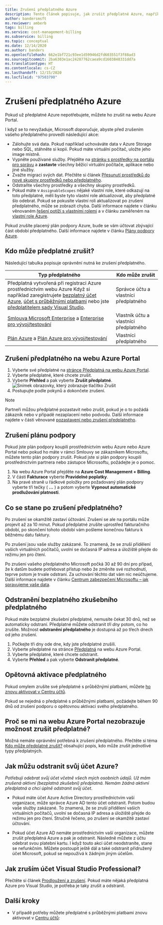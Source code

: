 ```yaml
---
title: Zrušení předplatného Azure
description: Tento článek popisuje, jak zrušit předplatné Azure, například bezplatné zkušební předplatné.
author: bandersmsft
ms.reviewer: amberb
tags: billing
ms.service: cost-management-billing
ms.subservice: billing
ms.topic: conceptual
ms.date: 12/14/2020
ms.author: banders
ms.openlocfilehash: 662e1bf721c93ee1d59946d2fd603551f3f88ad3
ms.sourcegitcommit: 2ba6303e1ac24287762caea9cd1603848331dd7a
ms.translationtype: HT
ms.contentlocale: cs-CZ
ms.lasthandoff: 12/15/2020
ms.locfileid: "97503790"
---
```

# <a name="cancel-your-azure-subscription"></a>Zrušení předplatného Azure

Pokud už předplatné Azure nepotřebujete, můžete ho zrušit na webu Azure Portal.

I když se to nevyžaduje, Microsoft *doporučuje*, abyste před zrušením vašeho předplatného provedli následující akce:

* Zálohujte svá data. Pokud například uchováváte data v Azure Storage nebo SQL, stáhněte si kopii. Pokud máte virtuální počítač, uložte jeho image místně.
* Vypněte používané služby. Přejděte na [stránku s prostředky na portálu pro správu](https://ms.portal.azure.com/?flight=1#blade/HubsExtension/Resources/resourceType/Microsoft.Resources%2Fresources) a **zastavte** všechny běžící virtuální počítače, aplikace nebo jiné služby.
* Zvažte migraci svých dat. Přečtěte si článek [Přesunutí prostředků do nové skupiny prostředků nebo předplatného](../../azure-resource-manager/management/move-resource-group-and-subscription.md).
* Odstraňte všechny prostředky a všechny skupiny prostředků.
* Pokud máte v `AssignableScopes` nějaké vlastní role, které odkazují na toto předplatné, měli byste tyto vlastní role aktualizovat, aby předplatné šlo odebrat. Pokud se pokusíte vlastní roli aktualizovat po zrušení předplatného, může se zobrazit chyba. Další informace najdete v článku věnovaném [řešení potíží s vlastními rolemi](../../role-based-access-control/troubleshooting.md#problems-with-custom-roles) a v článku zaměřeném na [vlastní role Azure](../../role-based-access-control/custom-roles.md).

Pokud zrušíte placený plán podpory Azure, bude se vám účtovat zbývající část období předplatného. Další informace najdete v článku [Plány podpory Azure](https://azure.microsoft.com/support/plans/).

## <a name="who-can-cancel-a-subscription"></a>Kdo může předplatné zrušit?

Následující tabulka popisuje oprávnění nutná ke zrušení předplatného.

|Typ předplatného     |Kdo může zrušit  |
|---------|---------|
|Předplatná vytvořená při registraci Azure prostřednictvím webu Azure Když si například zaregistrujete [bezplatný účet Azure](https://azure.microsoft.com/offers/ms-azr-0044p/), [účet s průběžnými platbami](https://azure.microsoft.com/offers/ms-azr-0003p/) nebo jste [předplatitelem sady Visual Studio](https://azure.microsoft.com/pricing/member-offers/credit-for-visual-studio-subscribers/). |  Správce účtu a vlastníci předplatného  |
|[Smlouva Microsoft Enterprise](https://azure.microsoft.com/pricing/enterprise-agreement/) a [Enterprise pro vývoj/testování](https://azure.microsoft.com/offers/ms-azr-0148p/)     |  Vlastník účtu a vlastníci předplatného       |
|[Plán Azure](https://azure.microsoft.com/offers/ms-azr-0017g/) a [Plán Azure pro vývoj/testování](https://azure.microsoft.com/offers/ms-azr-0148g/)     |  Vlastníci předplatného      |


## <a name="cancel-subscription-in-the-azure-portal"></a>Zrušení předplatného na webu Azure Portal

1. Vyberte své předplatné na [stránce Předplatná na webu Azure Portal](https://portal.azure.com/#blade/Microsoft_Azure_Billing/SubscriptionsBlade).
1. Vyberte předplatné, které chcete zrušit.
1. Vyberte **Přehled** a pak vyberte **Zrušit předplatné**.
    ![Snímek obrazovky, který zobrazuje tlačítko Zrušit](./media/cancel-azure-subscription/cancel_ibiza.png)
1. Postupujte podle pokynů a dokončete zrušení.

> [!NOTE]
> Partneři můžou předplatné pozastavit nebo zrušit, pokud je o to požádá zákazník nebo v případě nezaplacení nebo podvodu. Další informace najdete v části věnované [pozastavení nebo zrušení předplatného](/partner-center/create-a-new-subscription#suspend-or-cancel-a-subscription).

## <a name="cancel-a-support-plan"></a>Zrušení plánu podpory

Pokud jste plán podpory koupili prostřednictvím webu Azure nebo Azure Portal nebo pokud ho máte v rámci Smlouvy se zákazníkem Microsoftu, můžete tento plán podpory zrušit. Pokud jste si plán podpory koupili prostřednictvím partnera nebo zástupce Microsoftu, požádejte je o pomoc. 

1. Na webu Azure Portal přejděte na **Azure Cost Management + Billing**.
1. V části **Fakturace** vyberte **Pravidelné poplatky**.
1. Na pravé straně u řádkové položky pro požadovaný plán podpory vyberte tři tečky ( **...** ) a potom vyberte **Vypnout automatické prodlužování platnosti**.

## <a name="what-happens-after-subscription-cancellation"></a>Co se stane po zrušení předplatného?

Po zrušení se okamžitě zastaví účtování. Zrušení se ale na portálu může projevit až za 10 minut. Pokud předplatné zrušíte uprostřed fakturačního období, po skončení tohoto období vám pošleme konečnou fakturu k běžnému datu faktury.

Po zrušení jsou vaše služby zakázané. To znamená, že se zruší přidělení vašich virtuálních počítačů, uvolní se dočasná IP adresa a úložiště přejde do režimu jen pro čtení.

Po zrušení vašeho předplatného Microsoft počká 30 až 90 dní pro případ, že k datům budete potřebovat přístup nebo že změníte své rozhodnutí, teprve potom je trvale odstraní. Za uchování těchto dat vám nic neúčtujeme. Další informace najdete v článku [Centrum zabezpečení Microsoftu – jak spravujeme vaše data](https://go.microsoft.com/fwLink/p/?LinkID=822930&clcid=0x409).

## <a name="delete-free-trial-subscription"></a>Odstranění bezplatného zkušebního předplatného

Pokud máte bezplatné zkušební předplatné, nemusíte čekat 30 dnů, než se automaticky odstraní. Předplatné můžete odstranit *tři dny* potom, co ho zrušíte. Možnost **odstranění předplatného** je dostupná až po třech dnech od jeho zrušení.

1. Počkejte tři dny ode dne, kdy jste předplatné zrušili.
1. Vyberte předplatné na stránce [Předplatná](https://portal.azure.com/#blade/Microsoft_Azure_Billing/SubscriptionsBlade) na webu Azure Portal.
1. Vyberte předplatné, které chcete odstranit.
1. Vyberte **Přehled** a pak vyberte **Odstranit předplatné**.

## <a name="reactivate-a-subscription"></a>Opětovná aktivace předplatného

Pokud omylem zrušíte své předplatné s průběžnými platbami, můžete [ho znovu aktivovat v Centru účtů](subscription-disabled.md).

Pokud se nejedná o předplatné s průběžnými platbami, požádejte během 90 dnů od zrušení podporu o opětovnou aktivaci svého předplatného.

## <a name="why-dont-i-see-the-cancel-subscription-option-on-the-azure-portal"></a>Proč se mi na webu Azure Portal nezobrazuje možnost zrušit předplatné? 

Možná nemáte oprávnění potřebná k zrušení předplatného. Přečtěte si téma [Kdo může předplatné zrušit?](#who-can-cancel-a-subscription) obsahující popis, kdo může zrušit jednotlivé typy předplatných.

## <a name="how-do-i-delete-my-azure-account"></a>Jak můžu odstranit svůj účet Azure?

*Potřebuji odebrat svůj účet včetně všech mých osobních údajů. Už mám zrušená aktivní (bezplatná zkušební) předplatná. Nemám žádná aktivní předplatná a chci úplně odstranit svůj účet*.

* Pokud máte účet Azure Active Directory prostřednictvím vaší organizace, může správce Azure AD tento účet odstranit. Potom budou vaše služby zakázané. To znamená, že se zruší přidělení vašich virtuálních počítačů, uvolní se dočasná IP adresa a úložiště přejde do režimu jen pro čtení. Stručně řečeno, po zrušení se okamžitě zastaví účtování.

* Pokud účet Azure AD nemáte prostřednictvím vaší organizace, můžete zrušit předplatná Azure a pak je odstranit. Následně můžete z účtu odebrat svou platební kartu. I když touto akcí účet neodstraníte, stane se nefunkčním. Můžete postoupit ještě dál a také odstranit přidružený účet Microsoft, pokud se nepoužívá k žádným jiným účelům.

## <a name="how-do-i-cancel-a-visual-studio-professional-account"></a>Jak zruším účet Visual Studio Professional?

Přečtěte si článek [Prodloužení a zrušení](/visualstudio/subscriptions/faq/admin/renewal-cancellation). Pokud máte nějaká předplatná Azure pro Visual Studio, je potřeba je taky zrušit a odstranit.

## <a name="next-steps"></a>Další kroky

- V případě potřeby můžete předplatné s průběžnými platbami znovu aktivovat v [Centru účtů](subscription-disabled.md):